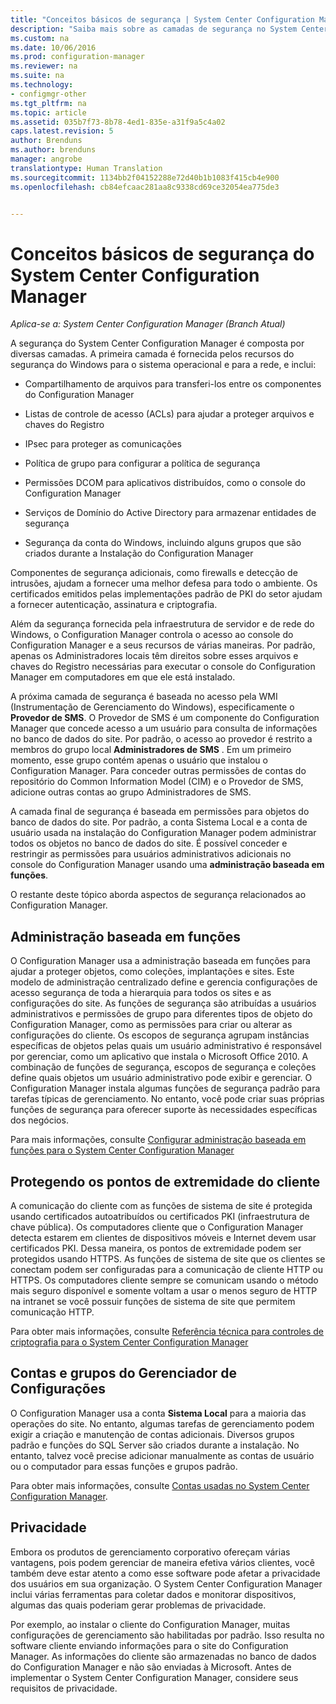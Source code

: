 ```yaml
---
title: "Conceitos básicos de segurança | System Center Configuration Manager"
description: "Saiba mais sobre as camadas de segurança no System Center Configuration Manager."
ms.custom: na
ms.date: 10/06/2016
ms.prod: configuration-manager
ms.reviewer: na
ms.suite: na
ms.technology:
- configmgr-other
ms.tgt_pltfrm: na
ms.topic: article
ms.assetid: 035b7f73-8b78-4ed1-835e-a31f9a5c4a02
caps.latest.revision: 5
author: Brenduns
ms.author: brenduns
manager: angrobe
translationtype: Human Translation
ms.sourcegitcommit: 1134bb2f04152288e72d40b1b1083f415cb4e900
ms.openlocfilehash: cb84efcaac281aa8c9338cd69ce32054ea775de3


---
```

# <a name="fundamentals-of-security-for-system-center-configuration-manager"></a>Conceitos básicos de segurança do System Center Configuration Manager

*Aplica-se a: System Center Configuration Manager (Branch Atual)*

A segurança do System Center Configuration Manager é composta por diversas camadas. A primeira camada é fornecida pelos recursos do segurança do Windows para o sistema operacional e para a rede, e inclui:  

-   Compartilhamento de arquivos para transferi-los entre os componentes do Configuration Manager  

-   Listas de controle de acesso (ACLs) para ajudar a proteger arquivos e chaves do Registro  

-   IPsec para proteger as comunicações  

-   Política de grupo para configurar a política de segurança  

-   Permissões DCOM para aplicativos distribuídos, como o console do Configuration Manager  

-   Serviços de Domínio do Active Directory para armazenar entidades de segurança  

-   Segurança da conta do Windows, incluindo alguns grupos que são criados durante a Instalação do Configuration Manager  

Componentes de segurança adicionais, como firewalls e detecção de intrusões, ajudam a fornecer uma melhor defesa para todo o ambiente. Os certificados emitidos pelas implementações padrão de PKI do setor ajudam a fornecer autenticação, assinatura e criptografia.  

Além da segurança fornecida pela infraestrutura de servidor e de rede do Windows, o Configuration Manager controla o acesso ao console do Configuration Manager e a seus recursos de várias maneiras. Por padrão, apenas os Administradores locais têm direitos sobre esses arquivos e chaves do Registro necessárias para executar o console do Configuration Manager em computadores em que ele está instalado.  

A próxima camada de segurança é baseada no acesso pela WMI (Instrumentação de Gerenciamento do Windows), especificamente o **Provedor de SMS**. O Provedor de SMS é um componente do Configuration Manager que concede acesso a um usuário para consulta de informações no banco de dados do site. Por padrão, o acesso ao provedor é restrito a membros do grupo local **Administradores de SMS** . Em um primeiro momento, esse grupo contém apenas o usuário que instalou o Configuration Manager. Para conceder outras permissões de contas do repositório do Common Information Model (CIM) e o Provedor de SMS, adicione outras contas ao grupo Administradores de SMS.  

A camada final de segurança é baseada em permissões para objetos do banco de dados do site. Por padrão, a conta Sistema Local e a conta de usuário usada na instalação do Configuration Manager podem administrar todos os objetos no banco de dados do site. É possível conceder e restringir as permissões para usuários administrativos adicionais no console do Configuration Manager usando uma **administração baseada em funções**.  

O restante deste tópico aborda aspectos de segurança relacionados ao Configuration Manager.  

## <a name="role-based-administration"></a>Administração baseada em funções  
 O Configuration Manager usa a administração baseada em funções para ajudar a proteger objetos, como coleções, implantações e sites. Este modelo de administração centralizado define e gerencia configurações de acesso segurança de toda a hierarquia para todos os sites e as configurações do site. As funções de segurança são atribuídas a usuários administrativos e permissões de grupo para diferentes tipos de objeto do Configuration Manager, como as permissões para criar ou alterar as configurações do cliente. Os escopos de segurança agrupam instâncias específicas de objetos pelas quais um usuário administrativo é responsável por gerenciar, como um aplicativo que instala o Microsoft Office 2010. A combinação de funções de segurança, escopos de segurança e coleções define quais objetos um usuário administrativo pode exibir e gerenciar. O Configuration Manager instala algumas funções de segurança padrão para tarefas típicas de gerenciamento. No entanto, você pode criar suas próprias funções de segurança para oferecer suporte às necessidades específicas dos negócios.  

 Para mais informações, consulte [Configurar administração baseada em funções para o System Center Configuration Manager](../../core/servers/deploy/configure/configure-role-based-administration.md)  

## <a name="securing-client-endpoints"></a>Protegendo os pontos de extremidade do cliente  
 A comunicação do cliente com as funções de sistema de site é protegida usando certificados autoatribuídos ou certificados PKI (infraestrutura de chave pública). Os computadores cliente que o Configuration Manager detecta estarem em clientes de dispositivos móveis e Internet devem usar certificados PKI. Dessa maneira, os pontos de extremidade podem ser protegidos usando HTTPS. As funções de sistema de site que os clientes se conectam podem ser configuradas para a comunicação de cliente HTTP ou HTTPS. Os computadores cliente sempre se comunicam usando o método mais seguro disponível e somente voltam a usar o menos seguro de HTTP na intranet se você possuir funções de sistema de site que permitem comunicação HTTP.  

 Para obter mais informações, consulte [Referência técnica para controles de criptografia para o System Center Configuration Manager](../../protect/deploy-use/cryptographic-controls-technical-reference.md)  

## <a name="configuration-manager-accounts-and-groups"></a>Contas e grupos do Gerenciador de Configurações  
 O Configuration Manager usa a conta **Sistema Local** para a maioria das operações do site. No entanto, algumas tarefas de gerenciamento podem exigir a criação e manutenção de contas adicionais. Diversos grupos padrão e funções do SQL Server são criados durante a instalação. No entanto, talvez você precise adicionar manualmente as contas de usuário ou o computador para essas funções e grupos padrão.  

 Para obter mais informações, consulte [Contas usadas no System Center Configuration Manager](../../core/plan-design/hierarchy/accounts.md).  

## <a name="privacy"></a>Privacidade  
 Embora os produtos de gerenciamento corporativo ofereçam várias vantagens, pois podem gerenciar de maneira efetiva vários clientes, você também deve estar atento a como esse software pode afetar a privacidade dos usuários em sua organização. O System Center Configuration Manager inclui várias ferramentas para coletar dados e monitorar dispositivos, algumas das quais poderiam gerar problemas de privacidade.  

 Por exemplo, ao instalar o cliente do Configuration Manager, muitas configurações de gerenciamento são habilitadas por padrão. Isso resulta no software cliente enviando informações para o site do Configuration Manager. As informações do cliente são armazenadas no banco de dados do Configuration Manager e não são enviadas à Microsoft. Antes de implementar o System Center Configuration Manager, considere seus requisitos de privacidade.  



<!--HONumber=Nov16_HO1-->


